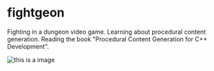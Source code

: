 # fightgeon
Fighting in a dungeon video game. Learning about procedural content generation. Reading the book "Procedural Content Generation for C++ Development".

![this is a image](fighteon.gif)
